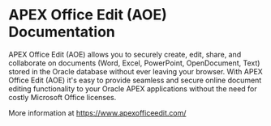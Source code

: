 # APEX Office Edit (AOE) Documentation

APEX Office Edit (AOE) allows you to securely create, edit, share, and collaborate on documents (Word, Excel, PowerPoint, OpenDocument, Text) stored in the Oracle database without ever leaving your browser. With APEX Office Edit (AOE) it's easy to provide seamless and secure online document editing functionality to your Oracle APEX applications without the need for costly Microsoft Office licenses.

More information at https://www.apexofficeedit.com/
